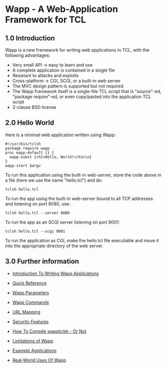 Wapp - A Web-Application Framework for TCL
==========================================

1.0 Introduction
----------------

Wapp is a new framework for writing web applications in TCL,
with the following advantages:

  *   Very small API &rarr; easy to learn and use
  *   A complete application is contained in a single file
  *   Resistant to attacks and exploits
  *   Cross-platform &rarr; CGI, SCGI, or a built-in web server
  *   The MVC design pattern is supported but not required
  *   The Wapp framework itself is a  single-file TCL script
      that is "source"-ed, "package require"-ed, 
      or even copy/pasted into the application TCL script
  *   2-clause BSD license


2.0 Hello World
---------------

Here is a minimal web application written using Wapp:

>
    #!/usr/bin/tclsh
    package require wapp
    proc wapp-default {} {
      wapp-subst {<h1>Hello, World!</h1>\n}
    }
    wapp-start $argv

To run this application using the built-in web-server, store the code above
in a file (here we use the name "hello.tcl") and do:

>
    tclsh hello.tcl

To run the app using the built-in web-server bound to all TCP addresses
and listening on port 8080, use:

>
    tclsh hello.tcl --server 8080

To run the app as an SCGI server listening on port 9001:

>
    tclsh hello.tcl --scgi 9001

To run the application as CGI, make the hello.tcl file executable and
move it into the appropriate directory of the web server.

3.0 Further information
-----------------------

  *  [Introduction To Writing Wapp Applications](/doc/trunk/docs/intro.md)

  *  [Quick Reference](/doc/trunk/docs/quickref.md)

  *  [Wapp Parameters](/doc/trunk/docs/params.md)

  *  [Wapp Commands](/doc/trunk/docs/commands.md)

  *  [URL Mapping](/doc/trunk/docs/urlmapping.md)

  *  [Security Features](/doc/trunk/docs/security.md)

  *  [How To Compile wapptclsh - Or Not](/doc/trunk/docs/compiling.md)

  *  [Limitations of Wapp](/doc/trunk/docs/limitations.md)

  *  [Example Applications](/file/examples)

  *  [Real-World Uses Of Wapp](/doc/trunk/docs/usageexamples.md)
